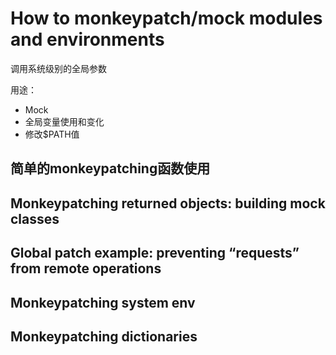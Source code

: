 # How to monkeypatch/mock modules and environments

调用系统级别的全局参数

用途：
- Mock
- 全局变量使用和变化
- 修改$PATH值

## 简单的monkeypatching函数使用

## Monkeypatching returned objects: building mock classes

## Global patch example: preventing “requests” from remote operations

## Monkeypatching system env
## Monkeypatching dictionaries

